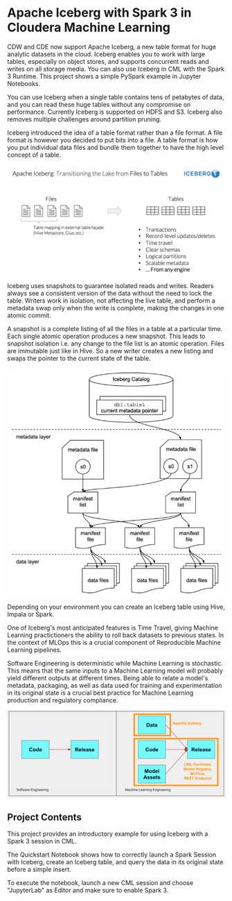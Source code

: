 # Apache Iceberg with Spark 3 in Cloudera Machine Learning

CDW and CDE now support Apache Iceberg, a new table format for huge analytic datasets in
the cloud. Iceberg enables you to work with large tables, especially on object stores, and
supports concurrent reads and writes on all storage media. You can also use Iceberg in CML
with the Spark 3 Runtime. This project shows a simple PySpark example in Jupyter Notebooks.

You can use Iceberg when a single
table contains tens of petabytes of data, and you can read these huge tables without any
compromise on performance. Currently Iceberg is supported on HDFS and S3. Iceberg also
removes multiple challenges around partition pruning.

Iceberg introduced the idea of a table format rather than a file format. 
A file format is however you decided to put bits into a file. 
A table format is how you put individual data files and bundle them together to have the high level concept of a table. 

![alt text](images/iceberg-files-to-tables.png)

Iceberg uses snapshots to guarantee isolated reads and writes. Readers always see a
consistent version of the data without the need to lock the table. Writers work in isolation, not
affecting the live table, and perform a metadata swap only when the write is complete, making
the changes in one atomic commit.

A snapshot is a complete listing of all the files in a table at a particular time. 
Each single atomic operation produces a new snapshot. This leads to snapshot isolation 
i.e. any change to the file list is an atomic operation.
Files are immutable just like in Hive. So a new writer creates a new listing 
and swaps the pointer to the current state of the table.

![alt text](images/ice-catalog.png)

Depending on your environment you can create an Iceberg table using Hive, Impala or Spark.

One of Iceberg's most anticipated features is Time Travel, giving Machine Learning practictioners 
the ability to roll back datasets to previous states. In the context of MLOps this is a crucial component 
of Reproducible Machine Learning pipelines.

Software Engineering is deterministic while Machine Learning is stochastic. This means that the same inputs
to a Machine Learning model will probably yield different outputs at different times. 
Being able to relate a model's metadata, packaging, as well as data used for training and experimentation 
in its original state is a crucial best practice for Machine Learning production and regulatory compliance. 

![alt text](images/ml-eng.png)


## Project Contents

This project provides an introductory example for using Iceberg with a Spark 3 session in CML. 

The Quickstart Notebook shows how to correctly launch a Spark Session with Iceberg, create an Iceberg table, 
and query the data in its original state before a simple insert.

To execute the notebook, launch a new CML session and choose "JupyterLab" as Editor and make sure to enable Spark 3. 

